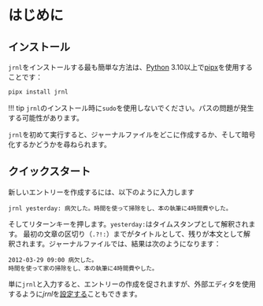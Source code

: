 <!--
Copyright © 2012-2023 jrnl contributors
License: https://www.gnu.org/licenses/gpl-3.0.html
-->

# はじめに

## インストール

`jrnl`をインストールする最も簡単な方法は、[Python](https://www.python.org/) 3.10以上で[pipx](https://pipx.pypa.io/stable/installation/)を使用することです：

```sh
pipx install jrnl
```

!!! tip
`jrnl`のインストール時に`sudo`を使用しないでください。パスの問題が発生する可能性があります。

`jrnl`を初めて実行すると、ジャーナルファイルをどこに作成するか、そして暗号化するかどうかを尋ねられます。

## クイックスタート

新しいエントリーを作成するには、以下のように入力します

```text
jrnl yesterday: 病欠した。時間を使って掃除をし、本の執筆に4時間費やした。
```

そしてリターンキーを押します。`yesterday:`はタイムスタンプとして解釈されます。
最初の文章の区切り（`.?!:`）までがタイトルとして、残りが本文として解釈されます。ジャーナルファイルでは、結果は次のようになります：

```output
2012-03-29 09:00 病欠した。
時間を使って家の掃除をし、本の執筆に4時間費やした。
```

単に`jrnl`と入力すると、エントリーの作成を促されますが、外部エディタを使用するように*jrnl*を[設定する](advanced.md)こともできます。
